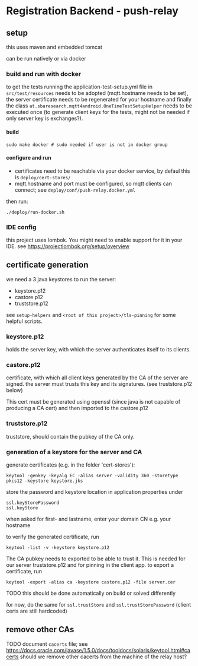 # Registration Backend - push-relay

## setup
this uses maven and embedded tomcat

can be run natively or via docker

### build and run with docker
to get the tests running the application-test-setup.yml file in `src/test/resources` needs to be adopted (mqtt.hostname needs to be set), the server certificate needs to be regenerated for your hostname and finally the class `at.sbaresearch.mqtt4android.OneTimeTestSetupHelper` needs to be executed once (to generate client keys for the tests, might not be needed if only server key is exchanges?).

#### build
```
sudo make docker # sudo needed if user is not in docker group
```

#### configure and run
- certificates need to be reachable via your docker service, by defaul this is `deploy/cert-stores/`
- mqtt.hostname and port must be configured, so mqtt clients can connect; see `deploy/conf/push-relay.docker.yml`

then run:
```
./deploy/run-docker.sh
```


### IDE config
this project uses lombok. You might need to enable support for it in your IDE.
see https://projectlombok.org/setup/overview

## certificate generation
we need a 3 java keystores to run the server:

- keystore.p12
- castore.p12
- truststore.p12

see `setup-helpers` and `<root of this project>/tls-pinning` for some helpful scripts.

### keystore.p12
holds the server key, with which the server authenticates itself to its clients.

### castore.p12
certificate, with which all client keys generated by the CA of the server are signed.
the server must trusts this key and its signatures. (see truststore.p12 below)

This cert must be generated using openssl (since java is not capable of producing a CA cert) and then imported to the castore.p12


### truststore.p12
truststore, should contain the pubkey of the CA only.

### generation of a keystore for the server and CA
generate certificates (e.g. in the folder 'cert-stores'):
```
keytool -genkey -keyalg EC -alias server -validity 360 -storetype pkcs12 -keystore keystore.jks
```
store the password and keystore location in application properties under
```
ssl.keyStorePassword
ssl.keyStore
```
when asked for first- and lastname, enter your domain CN e.g. your hostname

to verify the generated certificate, run
```
keytool -list -v -keystore keystore.p12
```

The CA pubkey needs to exported to be able to trust it.
This is needed for our server truststore.p12 and for pinning in the client app.
to export a certificate, run
```
keytool -export -alias ca -keystore castore.p12 -file server.cer
```

TODO this should be done automatically on build or solved differently

for now, do the same for `ssl.trustStore` and `ssl.trustStorePassword` (client certs are still hardcoded)

## remove other CAs
TODO document `cacerts` file; see https://docs.oracle.com/javase/1.5.0/docs/tooldocs/solaris/keytool.html#cacerts
should we remove other cacerts from the machine of the relay host?
